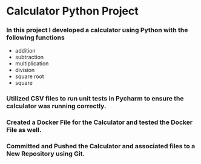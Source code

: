 # Calculator Python Project

### In this project I developed a calculator using Python with the following functions
- addition
- subtraction
- multiplication
- division
- square root
- square
### Utilized CSV files to run unit tests in Pycharm to ensure the calculator was running correctly.
### Created a Docker File for the Calculator and tested the Docker File as well.
### Committed and Pushed the Calculator and associated files to a New Repository using Git.
